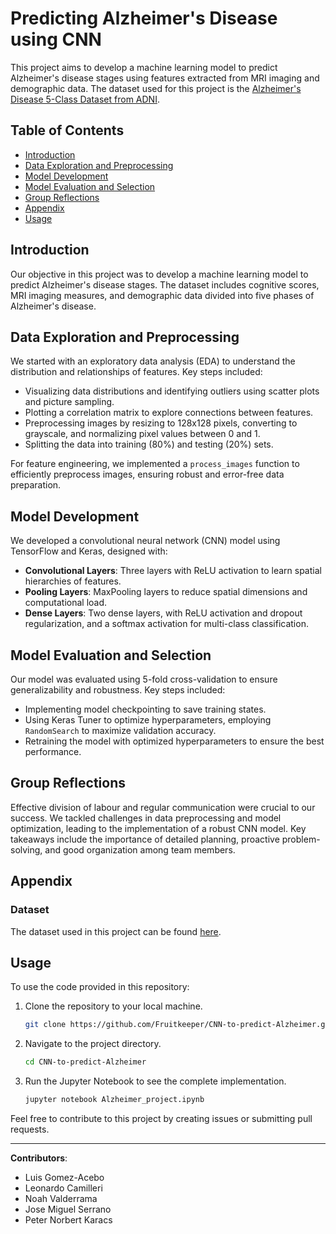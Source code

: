# Predicting Alzheimer's Disease using CNN

This project aims to develop a machine learning model to predict Alzheimer's disease stages using features extracted from MRI imaging and demographic data. The dataset used for this project is the [Alzheimer's Disease 5-Class Dataset from ADNI](https://www.kaggle.com/datasets/madhucharan/alzheimersdisease5classdatasetadni/data).

## Table of Contents
- [Introduction](#introduction)
- [Data Exploration and Preprocessing](#data-exploration-and-preprocessing)
- [Model Development](#model-development)
- [Model Evaluation and Selection](#model-evaluation-and-selection)
- [Group Reflections](#group-reflections)
- [Appendix](#appendix)
- [Usage](#usage)

## Introduction

Our objective in this project was to develop a machine learning model to predict Alzheimer's disease stages. The dataset includes cognitive scores, MRI imaging measures, and demographic data divided into five phases of Alzheimer's disease.

## Data Exploration and Preprocessing

We started with an exploratory data analysis (EDA) to understand the distribution and relationships of features. Key steps included:
- Visualizing data distributions and identifying outliers using scatter plots and picture sampling.
- Plotting a correlation matrix to explore connections between features.
- Preprocessing images by resizing to 128x128 pixels, converting to grayscale, and normalizing pixel values between 0 and 1.
- Splitting the data into training (80%) and testing (20%) sets.

For feature engineering, we implemented a `process_images` function to efficiently preprocess images, ensuring robust and error-free data preparation.

## Model Development

We developed a convolutional neural network (CNN) model using TensorFlow and Keras, designed with:
- **Convolutional Layers**: Three layers with ReLU activation to learn spatial hierarchies of features.
- **Pooling Layers**: MaxPooling layers to reduce spatial dimensions and computational load.
- **Dense Layers**: Two dense layers, with ReLU activation and dropout regularization, and a softmax activation for multi-class classification.

## Model Evaluation and Selection

Our model was evaluated using 5-fold cross-validation to ensure generalizability and robustness. Key steps included:
- Implementing model checkpointing to save training states.
- Using Keras Tuner to optimize hyperparameters, employing `RandomSearch` to maximize validation accuracy.
- Retraining the model with optimized hyperparameters to ensure the best performance.

## Group Reflections

Effective division of labour and regular communication were crucial to our success. We tackled challenges in data preprocessing and model optimization, leading to the implementation of a robust CNN model. Key takeaways include the importance of detailed planning, proactive problem-solving, and good organization among team members.

## Appendix

### Dataset
The dataset used in this project can be found [here](https://www.kaggle.com/datasets/madhucharan/alzheimersdisease5classdatasetadni/data).

## Usage

To use the code provided in this repository:
1. Clone the repository to your local machine.
    ```bash
    git clone https://github.com/Fruitkeeper/CNN-to-predict-Alzheimer.git
    ```
2. Navigate to the project directory.
    ```bash
    cd CNN-to-predict-Alzheimer
    ```
3. Run the Jupyter Notebook to see the complete implementation.
    ```bash
    jupyter notebook Alzheimer_project.ipynb
    ```

Feel free to contribute to this project by creating issues or submitting pull requests.

---

**Contributors**:
- Luis Gomez-Acebo
- Leonardo Camilleri
- Noah Valderrama
- Jose Miguel Serrano
- Peter Norbert Karacs
